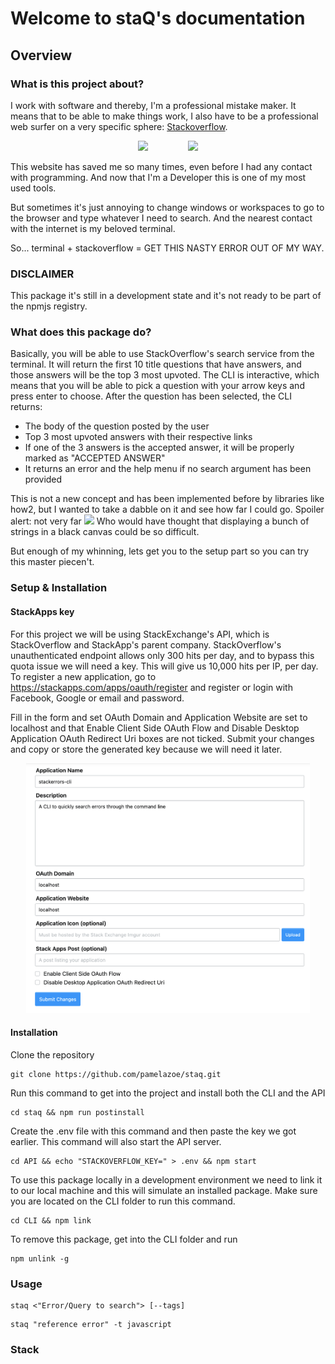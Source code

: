 # Welcome to staQ's documentation

## Overview

### What is this project about?

I work with software and thereby, I'm a professional mistake maker. It means that to be able to make things work, I also have to be a professional web surfer on a very specific sphere: [Stackoverflow](https://stackoverflow.com/questions/1732348/regex-match-open-tags-except-xhtml-self-contained-tags/1732454#1732454).

<div style="text-align: center;">
<img style="margin:0 30px" src="https://programmercave0.github.io/assets/stackoverflow_memes/so_meme4.jpg" height="250">
<img style="margin:0 30px" src="https://programmercave0.github.io/assets/stackoverflow_memes/so_meme8.jpg" height="250">
</div>

This website has saved me so many times, even before I had any contact with programming. And now that I'm a Developer this is one of my most used tools.

But sometimes it's just annoying to change windows or workspaces to go to the browser and type whatever I need to search. And the nearest contact with the internet is my beloved terminal.

So... terminal + stackoverflow = GET THIS NASTY ERROR OUT OF MY WAY.

### DISCLAIMER

This package it's still in a development state and it's not ready to be part of the npmjs registry.

### What does this package do?

Basically, you will be able to use StackOverflow's search service from the terminal.
It will return the first 10 title questions that have answers, and those answers will be the top 3 most upvoted.
The CLI is interactive, which means that you will be able to pick a question with your arrow keys and press enter to choose.
After the question has been selected, the CLI returns:

- The body of the question posted by the user
- Top 3 most upvoted answers with their respective links
- If one of the 3 answers is the accepted answer, it will be properly marked as "ACCEPTED ANSWER"
- It returns an error and the help menu if no search argument has been provided

This is not a new concept and has been implemented before by libraries like how2, but I wanted to take a dabble on it and see how far I could go. Spoiler alert: not very far <img height="15" src="https://emoji.slack-edge.com/T07S50KDX/crydog/91177cc893512efb.png"> Who would have thought that displaying a bunch of strings in a black canvas could be so difficult.

But enough of my whinning, lets get you to the setup part so you can try this master piecen't.

### Setup & Installation

#### StackApps key

For this project we will be using StackExchange's API, which is StackOverflow and StackApp's parent company.
StackOverflow's unauthenticated endpoint allows only 300 hits per day, and to bypass this quota issue we will need a key.
This will give us 10,000 hits per IP, per day.
To register a new application, go to https://stackapps.com/apps/oauth/register and register or login with Facebook, Google or email and password.

Fill in the form and set OAuth Domain and Application Website are set to localhost and that Enable Client Side OAuth Flow and Disable Desktop Application OAuth Redirect Uri boxes are not ticked.
Submit your changes and copy or store the generated key because we will need it later.

<div style="text-align: center;">
<img src="./assets/form.png" height="400">
</div>

#### Installation

Clone the repository

```terminal
git clone https://github.com/pamelazoe/staq.git
```

Run this command to get into the project and install both the CLI and the API

```terminal
cd staq && npm run postinstall
```

Create the .env file with this command and then paste the key we got earlier.
This command will also start the API server.

```terminal
cd API && echo "STACKOVERFLOW_KEY=" > .env && npm start
```

To use this package locally in a development environment we need to link it to our local machine and this will simulate an installed package.
Make sure you are located on the CLI folder to run this command.

```terminal
cd CLI && npm link
```

To remove this package, get into the CLI folder and run

```terminal
npm unlink -g
```

### Usage

```terminal
staq <"Error/Query to search"> [--tags]
```

```terminal
staq "reference error" -t javascript
```

### Stack
